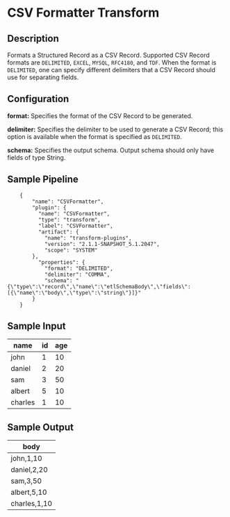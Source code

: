 # CSV Formatter Transform


Description
-----------
Formats a Structured Record as a CSV Record. Supported CSV Record formats are ``DELIMITED``,
``EXCEL``, ``MYSQL``, ``RFC4180``, and ``TDF``. When the format is ``DELIMITED``, one can specify different
delimiters that a CSV Record should use for separating fields.


Configuration
-------------
**format:** Specifies the format of the CSV Record to be generated.

**delimiter:** Specifies the delimiter to be used to generate a CSV Record; 
this option is available when the format is specified as ``DELIMITED``.

**schema:** Specifies the output schema. Output schema should only have fields of type String.

## Sample Pipeline

```
    {
        "name": "CSVFormatter",
        "plugin": {
          "name": "CSVFormatter",
          "type": "transform",
          "label": "CSVFormatter",
          "artifact": {
            "name": "transform-plugins",
            "version": "2.1.1-SNAPSHOT_5.1.2047",
            "scope": "SYSTEM"
        },
          "properties": {
            "format": "DELIMITED",
            "delimiter": "COMMA",
            "schema": "{\"type\":\"record\",\"name\":\"etlSchemaBody\",\"fields\":[{\"name\":\"body\",\"type\":\"string\"}]}"
        }
    }

```

## Sample Input

|name   |id |age|
|-------|---|---|
|john   |1  |10 |
|daniel |2  |20 |
|sam    |3  |50 |
|albert |5  |10 |
|charles|1  |10 |


## Sample Output

|body   |
|-------|
|john,1,10|
|daniel,2,20|
|sam,3,50|
|albert,5,10|
|charles,1,10|

